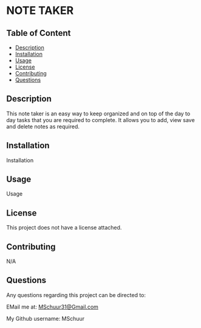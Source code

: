 
# NOTE TAKER

## Table of Content
- [Description](#description)
- [Installation](#installation)
- [Usage](#usage)
- [License](#license)
- [Contributing](#contributing)
- [Questions](#questions)

## Description
This note taker is an easy way to keep organized and on top of the day to day tasks that you are required to complete. It allows you to add, view save and delete notes as required.

## Installation
Installation

## Usage
Usage

## License
This project does not have a license attached.

## Contributing
N/A

## Questions

Any questions regarding this project can be directed to: 

EMail me at:
MSchuur31@Gmail.com


My Github username:
MSchuur
